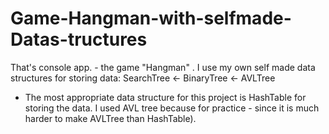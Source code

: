 # Game-Hangman-with-selfmade-Datas-tructures
That's console app. - the game "Hangman" . I use my own self made data structures for storing data: SearchTree &lt;- BinaryTree &lt;- AVLTree

* The most appropriate data structure for this project is HashTable for storing the data. I used AVL tree because for practice - since it is much harder to make AVLTree than HashTable).
